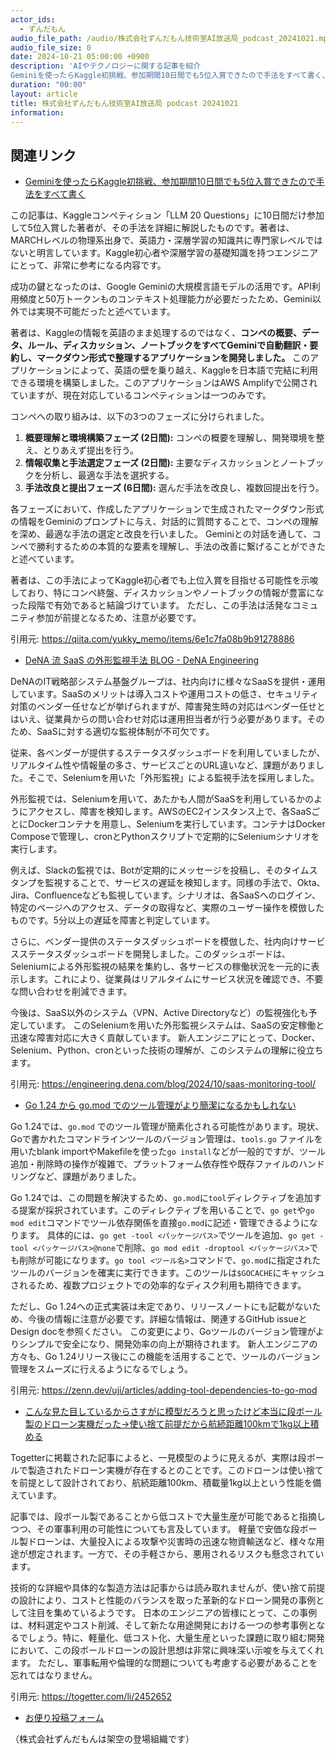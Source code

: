 ```yaml
---
actor_ids:
  - ずんだもん
audio_file_path: /audio/株式会社ずんだもん技術室AI放送局_podcast_20241021.mp3
audio_file_size: 0
date: 2024-10-21 05:00:00 +0900
description: 'AIやテクノロジーに関する記事を紹介  
Geminiを使ったらKaggle初挑戦、参加期間10日間でも5位入賞できたので手法をすべて書く、DeNA 流 SaaS の外形監視手法  BLOG - DeNA Engineering、Go 1.24 から go.mod でのツール管理がより簡潔になるかもしれない、こんな見た目しているからさすがに模型だろうと思ったけど本当に段ボール製のドローン実機だった→使い捨て前提だから航続距離100kmで1kg以上積める'
duration: "00:00"
layout: article
title: 株式会社ずんだもん技術室AI放送局 podcast 20241021
information: 
---
```


## 関連リンク


- [Geminiを使ったらKaggle初挑戦、参加期間10日間でも5位入賞できたので手法をすべて書く](https://qiita.com/yukky_memo/items/6e1c7fa08b9b91278886)  



この記事は、Kaggleコンペティション「LLM 20 Questions」に10日間だけ参加して5位入賞した著者が、その手法を詳細に解説したものです。著者は、MARCHレベルの物理系出身で、英語力・深層学習の知識共に専門家レベルではないと明言しています。Kaggle初心者や深層学習の基礎知識を持つエンジニアにとって、非常に参考になる内容です。

成功の鍵となったのは、Google Geminiの大規模言語モデルの活用です。API利用頻度と50万トークンものコンテキスト処理能力が必要だったため、Gemini以外では実現不可能だったと述べています。

著者は、Kaggleの情報を英語のまま処理するのではなく、**コンペの概要、データ、ルール、ディスカッション、ノートブックをすべてGeminiで自動翻訳・要約し、マークダウン形式で整理するアプリケーションを開発しました。** このアプリケーションによって、英語の壁を乗り越え、Kaggleを日本語で完結に利用できる環境を構築しました。このアプリケーションはAWS Amplifyで公開されていますが、現在対応しているコンペティションは一つのみです。

コンペへの取り組みは、以下の3つのフェーズに分けられました。

1. **概要理解と環境構築フェーズ (2日間):**  コンペの概要を理解し、開発環境を整え、とりあえず提出を行う。
2. **情報収集と手法選定フェーズ (2日間):** 主要なディスカッションとノートブックを分析し、最適な手法を選択する。
3. **手法改良と提出フェーズ (6日間):** 選んだ手法を改良し、複数回提出を行う。

各フェーズにおいて、作成したアプリケーションで生成されたマークダウン形式の情報をGeminiのプロンプトに与え、対話的に質問することで、コンペの理解を深め、最適な手法の選定と改良を行いました。  Geminiとの対話を通して、コンペで勝利するための本質的な要素を理解し、手法の改善に繋げることができたと述べています。

著者は、この手法によってKaggle初心者でも上位入賞を目指せる可能性を示唆しており、特にコンペ終盤、ディスカッションやノートブックの情報が豊富になった段階で有効であると結論づけています。  ただし、この手法は活発なコミュニティ参加が前提となるため、注意が必要です。


引用元: https://qiita.com/yukky_memo/items/6e1c7fa08b9b91278886


- [DeNA 流 SaaS の外形監視手法  BLOG - DeNA Engineering](https://engineering.dena.com/blog/2024/10/saas-monitoring-tool/)  



DeNAのIT戦略部システム基盤グループは、社内向けに様々なSaaSを提供・運用しています。SaaSのメリットは導入コストや運用コストの低さ、セキュリティ対策のベンダー任せなどが挙げられますが、障害発生時の対応はベンダー任せとはいえ、従業員からの問い合わせ対応は運用担当者が行う必要があります。そのため、SaaSに対する適切な監視体制が不可欠です。

従来、各ベンダーが提供するステータスダッシュボードを利用していましたが、リアルタイム性や情報量の多さ、サービスごとのURL違いなど、課題がありました。そこで、Seleniumを用いた「外形監視」による監視手法を採用しました。

外形監視では、Seleniumを用いて、あたかも人間がSaaSを利用しているかのようにアクセスし、障害を検知します。AWSのEC2インスタンス上で、各SaaSごとにDockerコンテナを用意し、Seleniumを実行しています。コンテナはDocker Composeで管理し、cronとPythonスクリプトで定期的にSeleniumシナリオを実行します。

例えば、Slackの監視では、Botが定期的にメッセージを投稿し、そのタイムスタンプを監視することで、サービスの遅延を検知します。同様の手法で、Okta、Jira、Confluenceなども監視しています。シナリオは、各SaaSへのログイン、特定のページへのアクセス、データの取得など、実際のユーザー操作を模倣したものです。5分以上の遅延を障害と判定しています。

さらに、ベンダー提供のステータスダッシュボードを模倣した、社内向けサービスステータスダッシュボードを開発しました。このダッシュボードは、Seleniumによる外形監視の結果を集約し、各サービスの稼働状況を一元的に表示します。これにより、従業員はリアルタイムにサービス状況を確認でき、不要な問い合わせを削減できます。

今後は、SaaS以外のシステム（VPN、Active Directoryなど）の監視強化も予定しています。  このSeleniumを用いた外形監視システムは、SaaSの安定稼働と迅速な障害対応に大きく貢献しています。 新人エンジニアにとって、Docker、Selenium、Python、cronといった技術の理解が、このシステムの理解に役立ちます。


引用元: https://engineering.dena.com/blog/2024/10/saas-monitoring-tool/


- [Go 1.24 から go.mod でのツール管理がより簡潔になるかもしれない](https://zenn.dev/uji/articles/adding-tool-dependencies-to-go-mod)  



Go 1.24では、`go.mod` でのツール管理が簡素化される可能性があります。現状、Goで書かれたコマンドラインツールのバージョン管理は、`tools.go` ファイルを用いたblank importやMakefileを使った`go install`などが一般的ですが、ツール追加・削除時の操作が複雑で、プラットフォーム依存性や既存ファイルのハンドリングなど、課題がありました。

Go 1.24では、この問題を解決するため、`go.mod`に`tool`ディレクティブを追加する提案が採択されています。このディレクティブを用いることで、`go get`や`go mod edit`コマンドでツール依存関係を直接`go.mod`に記述・管理できるようになります。  具体的には、`go get -tool <パッケージパス>`でツールを追加、`go get -tool <パッケージパス>@none`で削除、`go mod edit -droptool <パッケージパス>`でも削除が可能になります。`go tool <ツール名>`コマンドで、`go.mod`に指定されたツールのバージョンを確実に実行できます。このツールは`$GOCACHE`にキャッシュされるため、複数プロジェクトでの効率的なディスク利用も期待できます。

ただし、Go 1.24への正式実装は未定であり、リリースノートにも記載がないため、今後の情報に注意が必要です。詳細な情報は、関連するGitHub issueとDesign docを参照ください。  この変更により、Goツールのバージョン管理がよりシンプルで安全になり、開発効率の向上が期待されます。 新人エンジニアの方々も、Go 1.24リリース後にこの機能を活用することで、ツールのバージョン管理をスムーズに行えるようになるでしょう。


引用元: https://zenn.dev/uji/articles/adding-tool-dependencies-to-go-mod


- [こんな見た目しているからさすがに模型だろうと思ったけど本当に段ボール製のドローン実機だった→使い捨て前提だから航続距離100kmで1kg以上積める](https://togetter.com/li/2452652)  



Togetterに掲載された記事によると、一見模型のように見えるが、実際は段ボールで製造されたドローン実機が存在するとのことです。このドローンは使い捨てを前提として設計されており、航続距離100km、積載量1kg以上という性能を備えています。

記事では、段ボール製であることから低コストで大量生産が可能であると指摘しつつ、その軍事利用の可能性についても言及しています。  軽量で安価な段ボール製ドローンは、大量投入による攻撃や災害時の迅速な物資輸送など、様々な用途が想定されます。一方で、その手軽さから、悪用されるリスクも懸念されています。

技術的な詳細や具体的な製造方法は記事からは読み取れませんが、使い捨て前提の設計により、コストと性能のバランスを取った革新的なドローン開発の事例として注目を集めているようです。  日本のエンジニアの皆様にとって、この事例は、材料選定やコスト削減、そして新たな用途開発における一つの参考事例となるでしょう。特に、軽量化、低コスト化、大量生産といった課題に取り組む開発において、この段ボールドローンの設計思想は非常に興味深い示唆を与えてくれます。  ただし、軍事転用や倫理的な問題についても考慮する必要があることを忘れてはなりません。


引用元: https://togetter.com/li/2452652



- [お便り投稿フォーム](https://forms.gle/ffg4JTfqdiqK62qf9)

（株式会社ずんだもんは架空の登場組織です）
